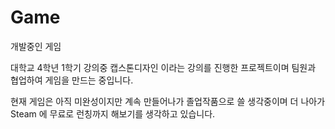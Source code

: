 # Game
개발중인 게임

대학교 4학년 1학기 강의중 캡스톤디자인 이라는 강의를 진행한 프로젝트이며 팀원과 협업하여 게임을 만드는 중입니다.

현재 게임은 아직 미완성이지만 계속 만들어나가 졸업작품으로 쓸 생각중이며 더 나아가 Steam 에 무료로 런칭까지 해보기를 생각하고 있습니다.